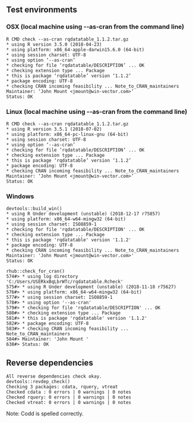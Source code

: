 
## Test environments

###  OSX (local machine using --as-cran from the command line)

    R CMD check --as-cran rqdatatable_1.1.2.tar.gz
    * using R version 3.5.0 (2018-04-23)
    * using platform: x86_64-apple-darwin15.6.0 (64-bit)
    * using session charset: UTF-8
    * using option ‘--as-cran’
    * checking for file ‘rqdatatable/DESCRIPTION’ ... OK
    * checking extension type ... Package
    * this is package ‘rqdatatable’ version ‘1.1.2’
    * package encoding: UTF-8
    * checking CRAN incoming feasibility ... Note_to_CRAN_maintainers
    Maintainer: ‘John Mount <jmount@win-vector.com>’
    Status: OK

###  Linux (local machine using --as-cran from the command line)

    R CMD check --as-cran rqdatatable_1.1.2.tar.gz
    * using R version 3.5.1 (2018-07-02)
    * using platform: x86_64-pc-linux-gnu (64-bit)
    * using session charset: UTF-8
    * using option ‘--as-cran’
    * checking for file ‘rqdatatable/DESCRIPTION’ ... OK
    * checking extension type ... Package
    * this is package ‘rqdatatable’ version ‘1.1.2’
    * package encoding: UTF-8
    * checking CRAN incoming feasibility ... Note_to_CRAN_maintainers
    Maintainer: ‘John Mount <jmount@win-vector.com>’
    Status: OK

### Windows 

    devtools::build_win()
    * using R Under development (unstable) (2018-12-17 r75857)
    * using platform: x86_64-w64-mingw32 (64-bit)
    * using session charset: ISO8859-1
    * checking for file 'rqdatatable/DESCRIPTION' ... OK
    * checking extension type ... Package
    * this is package 'rqdatatable' version '1.1.2'
    * package encoding: UTF-8
    * checking CRAN incoming feasibility ... Note_to_CRAN_maintainers
    Maintainer: 'John Mount <jmount@win-vector.com>'
    Status: OK

    rhub::check_for_cran()
    574#> * using log directory 'C:/Users/USERkxBqLbrWTc/rqdatatable.Rcheck'
    575#> * using R Under development (unstable) (2018-11-18 r75627)
    576#> * using platform: x86_64-w64-mingw32 (64-bit)
    577#> * using session charset: ISO8859-1
    578#> * using option '--as-cran'
    579#> * checking for file 'rqdatatable/DESCRIPTION' ... OK
    580#> * checking extension type ... Package
    581#> * this is package 'rqdatatable' version '1.1.2'
    582#> * package encoding: UTF-8
    583#> * checking CRAN incoming feasibility ... Note_to_CRAN_maintainers
    584#> Maintainer: 'John Mount '
    638#> Status: OK

## Reverse dependencies

    All reverse dependencies check okay.
    devtools::revdep_check()
    Checking 3 packages: cdata, rquery, vtreat
    Checked cdata : 0 errors | 0 warnings | 0 notes
    Checked rquery: 0 errors | 0 warnings | 0 notes
    Checked vtreat: 0 errors | 0 warnings | 0 notes

Note: Codd is spelled correctly.

